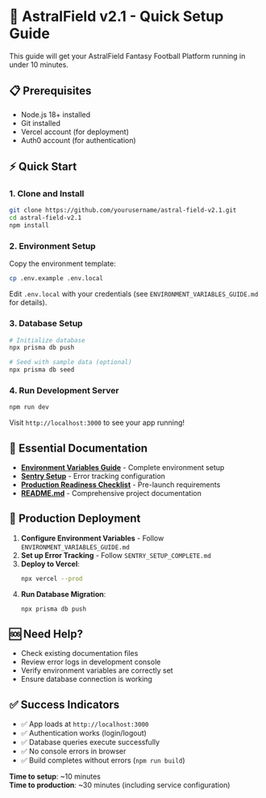 # 🚀 AstralField v2.1 - Quick Setup Guide

This guide will get your AstralField Fantasy Football Platform running in under 10 minutes.

## 📋 Prerequisites

- Node.js 18+ installed
- Git installed
- Vercel account (for deployment)
- Auth0 account (for authentication)

## ⚡ Quick Start

### 1. Clone and Install
```bash
git clone https://github.com/yourusername/astral-field-v2.1.git
cd astral-field-v2.1
npm install
```

### 2. Environment Setup
Copy the environment template:
```bash
cp .env.example .env.local
```

Edit `.env.local` with your credentials (see `ENVIRONMENT_VARIABLES_GUIDE.md` for details).

### 3. Database Setup
```bash
# Initialize database
npx prisma db push

# Seed with sample data (optional)
npx prisma db seed
```

### 4. Run Development Server
```bash
npm run dev
```

Visit `http://localhost:3000` to see your app running!

## 🔗 Essential Documentation

- **[Environment Variables Guide](ENVIRONMENT_VARIABLES_GUIDE.md)** - Complete environment setup
- **[Sentry Setup](SENTRY_SETUP_COMPLETE.md)** - Error tracking configuration
- **[Production Readiness Checklist](PRODUCTION_READINESS_CHECKLIST.md)** - Pre-launch requirements
- **[README.md](README.md)** - Comprehensive project documentation

## 🚀 Production Deployment

1. **Configure Environment Variables** - Follow `ENVIRONMENT_VARIABLES_GUIDE.md`
2. **Set up Error Tracking** - Follow `SENTRY_SETUP_COMPLETE.md` 
3. **Deploy to Vercel**:
   ```bash
   npx vercel --prod
   ```
4. **Run Database Migration**:
   ```bash
   npx prisma db push
   ```

## 🆘 Need Help?

- Check existing documentation files
- Review error logs in development console
- Verify environment variables are correctly set
- Ensure database connection is working

## ✅ Success Indicators

- ✅ App loads at `http://localhost:3000`
- ✅ Authentication works (login/logout)
- ✅ Database queries execute successfully
- ✅ No console errors in browser
- ✅ Build completes without errors (`npm run build`)

**Time to setup**: ~10 minutes  
**Time to production**: ~30 minutes (including service configuration)